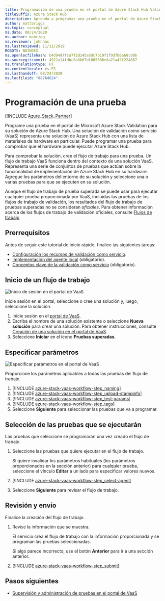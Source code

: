 ```yaml
---
title: Programación de una prueba en el portal de Azure Stack Hub Validation
titleSuffix: Azure Stack Hub
description: Aprenda a programar una prueba en el portal de Azure Stack Hub Validation.
author: mattbriggs
ms.topic: conceptual
ms.date: 08/24/2020
ms.author: mabrigg
ms.reviewer: johnhas
ms.lastreviewed: 11/11/2019
ROBOTS: NOINDEX
ms.openlocfilehash: b4d94d7fca7f2d145a8dc7b19f1f9d7b6a68cd9b
ms.sourcegitcommit: 4922a14fdbc8a3b67df065336e8a21a42f224867
ms.translationtype: HT
ms.contentlocale: es-ES
ms.lasthandoff: 08/24/2020
ms.locfileid: "88764824"
---
```

# <a name="scheduling-a-test"></a>Programación de una prueba

[!INCLUDE [Azure_Stack_Partner](./includes/azure-stack-partner-appliesto.md)]

Programe una prueba en el portal de Microsoft Azure Stack Validation para su solución de Azure Stack Hub. Una solución de validación como servicio (VaaS) representa una solución de Azure Stack Hub con una lista de materiales de hardware en particular. Puede programar una prueba para comprobar que el hardware puede ejecutar Azure Stack Hub.

Para comprobar la solución, cree el flujo de trabajo para una prueba. Un flujo de trabajo VaaS funciona dentro del contexto de una solución VaaS. Representa una serie de conjuntos de pruebas que actúan sobre la funcionalidad de implementación de Azure Stack Hub en su hardware. Agregue los parámetros del entorno de su solución y seleccione una o varias pruebas para que se ejecuten en su solución.

Aunque el flujo de trabajo de prueba superada se puede usar para ejecutar cualquier prueba proporcionada por VaaS, incluidas las pruebas de los flujos de trabajo de validación, los resultados del flujo de trabajo de pruebas superadas no se consideran *oficiales*. Para obtener información acerca de los flujos de trabajo de validación oficiales, consulte [Flujos de trabajo](azure-stack-vaas-key-concepts.md#workflows).

## <a name="prerequisites"></a>Prerrequisitos

Antes de seguir este tutorial de inicio rápido, finalice las siguientes tareas:

- [Configuración los recursos de validación como servicio](azure-stack-vaas-set-up-resources.md).
- [Implementación del agente local](azure-stack-vaas-local-agent.md) (obligatorio).
- [Conceptos clave de la validación como servicio](azure-stack-vaas-key-concepts.md) (obligatorio).

## <a name="start-a-workflow"></a>Inicio de un flujo de trabajo

![Inicio de sesión en el portal de VaaS](media/vaas_portalsignin.png)

Inicie sesión en el portal, seleccione o cree una solución y, luego, seleccione la solución.

1. Inicie sesión en el [portal de VaaS](https://azurestackvalidation.com).
2. Escriba el nombre de una solución existente o seleccione **Nueva solución** para crear una solución. Para obtener instrucciones, consulte [Creación de una solución en el portal de VaaS](azure-stack-vaas-key-concepts.md#create-a-solution-in-the-azure-stack-hub-validation-portal).
3. Seleccione **Iniciar** en el icono **Pruebas superadas**.

## <a name="specify-parameters"></a>Especificar parámetros

![Especificar parámetros en el portal de VaaS](media/vaas_test_pass_parameters.png)

Proporcione los parámetros aplicables a todas las pruebas del flujo de trabajo.

1. [!INCLUDE [azure-stack-vaas-workflow-step_naming](includes/azure-stack-vaas-workflow-step_naming.md)]
2. [!INCLUDE [azure-stack-vaas-workflow-step_upload-stampinfo](includes/azure-stack-vaas-workflow-step_upload-stampinfo.md)]
3. [!INCLUDE [azure-stack-vaas-workflow-step_test-params](includes/azure-stack-vaas-workflow-step_test-params.md)]
4. [!INCLUDE [azure-stack-vaas-workflow-step_tags](includes/azure-stack-vaas-workflow-step_tags.md)]
5. Seleccione **Siguiente** para seleccionar las pruebas que va a programar.

## <a name="select-tests-to-run"></a>Selección de las pruebas que se ejecutarán

Las pruebas que seleccione se programarán una vez creado el flujo de trabajo.

1. Seleccione las pruebas que quiere ejecutar en el flujo de trabajo.

    Si quiere invalidar los parámetros habituales (los parámetros proporcionados en la sección anterior) para cualquier prueba, seleccione el vínculo **Editar** a un lado para especificar valores nuevos.

1. [!INCLUDE [azure-stack-vaas-workflow-step_select-agent](includes/azure-stack-vaas-workflow-step_select-agent.md)]

1. Seleccione **Siguiente** para revisar el flujo de trabajo.

## <a name="review-and-submit"></a>Revisión y envío

Finalice la creación del flujo de trabajo.

1. Revise la información que se muestra.

    El servicio crea el flujo de trabajo con la información proporcionada y se programan las pruebas seleccionadas.

    Si algo parece incorrecto, use el botón **Anterior** para ir a una sección anterior.

1. [!INCLUDE [azure-stack-vaas-workflow-step_submit](includes/azure-stack-vaas-workflow-step_submit.md)]

## <a name="next-steps"></a>Pasos siguientes

- [Supervisión y administración de pruebas en el portal de VaaS](azure-stack-vaas-monitor-test.md)
